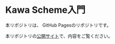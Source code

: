 # Kawa Scheme入門

本リポジトリは、 GitHub Pagesのリポジトリです。

本リポジトリの[公開サイト](https://horie-t.github.io/kawa-scheme-introduction/)で、内容をご覧ください。
